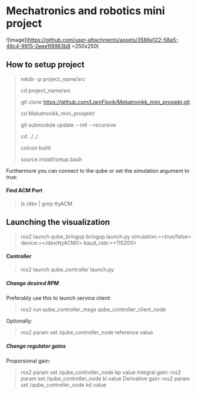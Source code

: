 # Mechatronics and robotics mini project
![image](https://github.com/user-attachments/assets/3586e122-58a5-49c4-9915-2eee1f8963b8 =250x250)


## How to setup project
> mkdir -p project_name/src
>
> cd project_name/src
>
> git clone https://github.com/LiamFlsvik/Mekatronikk_mini_prosjekt.git
>
> cd Mekatronikk_mini_prosjekt/
>
> git submodule update --init --recursive
>
> cd ../../
>
> colcon build
>
> source install/setup.bash

Furthermore you can connect to the qube or set the simulation argument to true:

#### Find ACM Port
> ls /dev | grep ttyACM

## Launching the visualization
> ros2 launch qube_bringup bringup.launch.py simulation:=<true/false> device:=</dev/ttyACM0> baud_rate:=<115200>
>
#### Controller
> ros2 launch qube_controller launch.py 

##### Change desired RPM
Preferably use this to launch service client:
> ros2 run qube_controller_msgs qube_controller_client_node

Optionally:
> ros2 param set /qube_controller_node reference value

##### Change regulator gains
Proporsional gain:
> ros2 param set /qube_controller_node kp value
Integral gain:
> ros2 param set /qube_controller_node ki value
Derivative gain:
> ros2 param set /qube_controller_node kd value


